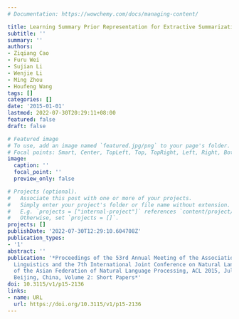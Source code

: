 ```yaml
---
# Documentation: https://wowchemy.com/docs/managing-content/

title: Learning Summary Prior Representation for Extractive Summarization
subtitle: ''
summary: ''
authors:
- Ziqiang Cao
- Furu Wei
- Sujian Li
- Wenjie Li
- Ming Zhou
- Houfeng Wang
tags: []
categories: []
date: '2015-01-01'
lastmod: 2022-07-30T20:29:11+08:00
featured: false
draft: false

# Featured image
# To use, add an image named `featured.jpg/png` to your page's folder.
# Focal points: Smart, Center, TopLeft, Top, TopRight, Left, Right, BottomLeft, Bottom, BottomRight.
image:
  caption: ''
  focal_point: ''
  preview_only: false

# Projects (optional).
#   Associate this post with one or more of your projects.
#   Simply enter your project's folder or file name without extension.
#   E.g. `projects = ["internal-project"]` references `content/project/deep-learning/index.md`.
#   Otherwise, set `projects = []`.
projects: []
publishDate: '2022-07-30T12:29:10.604708Z'
publication_types:
- '1'
abstract: ''
publication: '*Proceedings of the 53rd Annual Meeting of the Association for Computational
  Linguistics and the 7th International Joint Conference on Natural Language Processing
  of the Asian Federation of Natural Language Processing, ACL 2015, July 26-31, 2015,
  Beijing, China, Volume 2: Short Papers*'
doi: 10.3115/v1/p15-2136
links:
- name: URL
  url: https://doi.org/10.3115/v1/p15-2136
---
```

